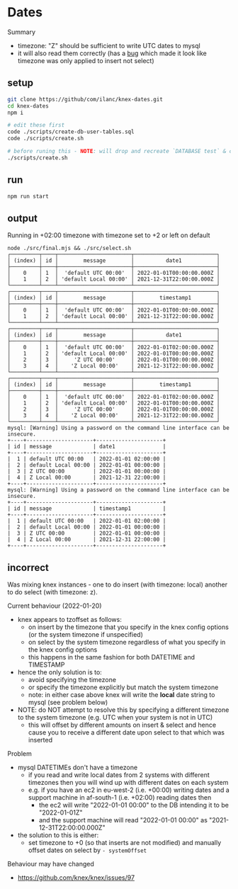 # Dates

Summary

- timezone: "Z" should be sufficient to write UTC dates to mysql
- it will also read them correctly (has a [bug](#incorrect) which made it look like timezone was only applied to insert not select)

## setup

```sh
git clone https://github/com/ilanc/knex-dates.git
cd knex-dates
npm i

# edit these first
code ./scripts/create-db-user-tables.sql
code ./scripts/create.sh

# before runing this - NOTE: will drop and recreate `DATABASE test` & create a user `test`
./scripts/create.sh
```

## run

```sh
npm run start
```

## output

Running in +02:00 timezone with timezone set to +2 or left on default

```log
node ./src/final.mjs && ./src/select.sh
┌─────────┬────┬───────────────────────┬──────────────────────────┐
│ (index) │ id │        message        │          date1           │
├─────────┼────┼───────────────────────┼──────────────────────────┤
│    0    │ 1  │  'default UTC 00:00'  │ 2022-01-01T00:00:00.000Z │
│    1    │ 2  │ 'default Local 00:00' │ 2021-12-31T22:00:00.000Z │
└─────────┴────┴───────────────────────┴──────────────────────────┘
┌─────────┬────┬───────────────────────┬──────────────────────────┐
│ (index) │ id │        message        │        timestamp1        │
├─────────┼────┼───────────────────────┼──────────────────────────┤
│    0    │ 1  │  'default UTC 00:00'  │ 2022-01-01T00:00:00.000Z │
│    1    │ 2  │ 'default Local 00:00' │ 2021-12-31T22:00:00.000Z │
└─────────┴────┴───────────────────────┴──────────────────────────┘
┌─────────┬────┬───────────────────────┬──────────────────────────┐
│ (index) │ id │        message        │          date1           │
├─────────┼────┼───────────────────────┼──────────────────────────┤
│    0    │ 1  │  'default UTC 00:00'  │ 2022-01-01T02:00:00.000Z │
│    1    │ 2  │ 'default Local 00:00' │ 2022-01-01T00:00:00.000Z │
│    2    │ 3  │     'Z UTC 00:00'     │ 2022-01-01T00:00:00.000Z │
│    3    │ 4  │    'Z Local 00:00'    │ 2021-12-31T22:00:00.000Z │
└─────────┴────┴───────────────────────┴──────────────────────────┘
┌─────────┬────┬───────────────────────┬──────────────────────────┐
│ (index) │ id │        message        │        timestamp1        │
├─────────┼────┼───────────────────────┼──────────────────────────┤
│    0    │ 1  │  'default UTC 00:00'  │ 2022-01-01T02:00:00.000Z │
│    1    │ 2  │ 'default Local 00:00' │ 2022-01-01T00:00:00.000Z │
│    2    │ 3  │     'Z UTC 00:00'     │ 2022-01-01T00:00:00.000Z │
│    3    │ 4  │    'Z Local 00:00'    │ 2021-12-31T22:00:00.000Z │
└─────────┴────┴───────────────────────┴──────────────────────────┘
mysql: [Warning] Using a password on the command line interface can be insecure.
+----+---------------------+---------------------+
| id | message             | date1               |
+----+---------------------+---------------------+
|  1 | default UTC 00:00   | 2022-01-01 02:00:00 |
|  2 | default Local 00:00 | 2022-01-01 00:00:00 |
|  3 | Z UTC 00:00         | 2022-01-01 00:00:00 |
|  4 | Z Local 00:00       | 2021-12-31 22:00:00 |
+----+---------------------+---------------------+
mysql: [Warning] Using a password on the command line interface can be insecure.
+----+---------------------+---------------------+
| id | message             | timestamp1          |
+----+---------------------+---------------------+
|  1 | default UTC 00:00   | 2022-01-01 02:00:00 |
|  2 | default Local 00:00 | 2022-01-01 00:00:00 |
|  3 | Z UTC 00:00         | 2022-01-01 00:00:00 |
|  4 | Z Local 00:00       | 2021-12-31 22:00:00 |
+----+---------------------+---------------------+
```

## incorrect

Was mixing knex instances - one to do insert (with timezone: local) another to do select (with timezone: z).

Current behaviour (2022-01-20)

- knex appears to tzoffset as follows:
  - on insert by the timezone that you specify in the knex config options (or the system timezone if unspecified)
  - on select by the system timezone regardless of what you specify in the knex config options
  - this happens in the same fashion for both DATETIME and TIMESTAMP
- hence the only solution is to:
  - avoid specifying the timezone
  - or specify the timezone explicitly but match the system timezone
  - note: in either case above knex will write the **local** date string to mysql (see problem below)
- NOTE: do NOT attempt to resolve this by specifying a different timezone to the system timezone (e.g. UTC when your system is not in UTC)
  - this will offset by different amounts on insert & select and hence cause you to receive a different date upon select to that which was inserted

Problem

- mysql DATETIMEs don't have a timezone
  - if you read and write local dates from 2 systems with different timezones then you will wind up with different dates on each system
  - e.g. if you have an ec2 in eu-west-2 (i.e. +00:00) writing dates and a support machine in af-south-1 (i.e. +02:00) reading dates then
    - the ec2 will write "2022-01-01 00:00" to the DB intending it to be "2022-01-01Z"
    - and the support machine will read "2022-01-01 00:00" as "2021-12-31T22:00:00.000Z"
- the solution to this is either:
  - set timezone to +0 (so that inserts are not modified) and manually offset dates on select by `- systemOffset`

Behaviour may have changed

- https://github.com/knex/knex/issues/97
